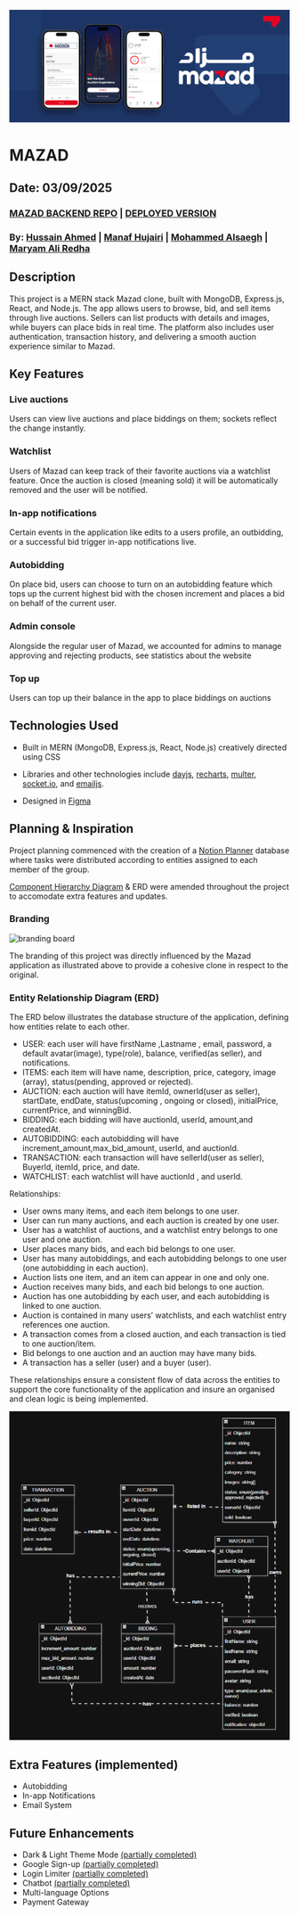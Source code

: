 ![header](/public/design-images/banner.png)

# MAZAD

## Date: 03/09/2025

### [MAZAD BACKEND REPO](https://github.com/hussainmohd03/mazad-backend) | [DEPLOYED VERSION]()

### By: [Hussain Ahmed](https://github.com/hussainmohd03) | [Manaf Hujairi](https://github.com/Manaf-10) | [Mohammed Alsaegh](https://github.com/MohamedAlsaegh) | [Maryam Ali Redha](https://github.com/maryamalihasanebrahim)

## **Description**
This project is a MERN stack Mazad clone, built with MongoDB, Express.js, React, and Node.js. The app allows users to browse, bid, and sell items through live auctions. Sellers can list products with details and images, while buyers can place bids in real time. The platform also includes user authentication, transaction history, and delivering a smooth auction experience similar to Mazad.

## **Key Features**
### **Live auctions** 
Users can view live auctions and place biddings on them; sockets reflect the change instantly. 

### **Watchlist** 
Users of Mazad can keep track of their favorite auctions via a watchlist feature. Once the auction is closed (meaning sold) it will be automatically removed and the user will be notified.

### **In-app notifications** 
Certain events in the application like edits to a users profile, an outbidding, or a successful bid trigger in-app notifications live.

### **Autobidding** 
On place bid, users can choose to turn on an autobidding feature which tops up the current highest bid with the chosen increment and places a bid on behalf of the current user.

### **Admin console** 
Alongside the regular user of Mazad, we accounted for admins to manage approving and rejecting products, see statistics about the website

### **Top up** 
Users can top up their balance in the app to place biddings on auctions

## **Technologies Used**

- Built in MERN (MongoDB, Express.js, React, Node.js) creatively directed using CSS

- Libraries and other technologies include [dayjs](https://day.js.org/), [recharts](https://recharts.org/en-US), [multer](https://www.npmjs.com/package/multer), [socket.io](https://socket.io/docs/v4/), and [emailjs](https://www.emailjs.com/).

- Designed in [Figma](https://www.figma.com/design/6Qd1w4GM21mcFWZkxZ3Pht/Mazad?node-id=0-1&t=UKvIVKRsOu3QsRXZ-1)

## **Planning & Inspiration**

Project planning commenced with the creation of a [Notion Planner](https://www.notion.so/Mazad-2562d10679d68003b85cd8988bd70bb2?source=copy_link) database where tasks were distributed according to entities assigned to each member of the group.

[Component Hierarchy Diagram](https://www.canva.com/design/DAGwokIeK7M/8g7vGFOHSABMzxOSa5yo2g/edit?utm_content=DAGwokIeK7M&utm_campaign=designshare&utm_medium=link2&utm_source=sharebutton) & ERD were amended throughout the project to accomodate extra features and updates.

### **Branding**

![branding board](/public/design-images/branding.png)

The branding of this project was directly influenced by the Mazad application as illustrated above to provide a cohesive clone in respect to the original.

### **Entity Relationship Diagram (ERD)**
The ERD below illustrates the database structure of the application, defining how entities relate to each other.

- USER: each user will have firstName ,Lastname , email, password, a default avatar(image), type(role), balance, verified(as seller), and notifications.
- ITEMS: each item will have name, description, price, category, image (array), status(pending, approved or rejected).
- AUCTION: each auction will have itemId, ownerId(user as seller), startDate, endDate, status(upcoming , ongoing or closed), initialPrice, currentPrice, and winningBid.
- BIDDING: each bidding will have auctionId, userId, amount,and createdAt.
- AUTOBIDDING: each autobidding will have increment_amount,max_bid_amount, userId, and auctionId.
- TRANSACTION: each transaction will have sellerId(user as seller), BuyerId, itemId, price, and date.
- WATCHLIST: each watchlist will have auctionId , and userId.

Relationships:
- User owns many items, and each item belongs to one user.
- User can run many auctions, and each auction is created by one user.
- User has a watchlist of auctions, and a watchlist entry belongs to one user and one auction.
- User places many bids, and each bid belongs to one user.
- User has many autobiddings, and each autobidding belongs to one user (one autobidding in each auction).
- Auction lists one item, and an item can appear in one and only one.
- Auction receives many bids, and each bid belongs to one auction.
- Auction has one autobidding by each user, and each autobidding is linked to one auction.
- Auction is contained in many users’ watchlists, and each watchlist entry references one auction.
- A transaction comes from a closed auction, and each transaction is tied to one auction/item.
- Bid belongs to one auction and an auction may have many bids.
- A transaction has a seller (user) and a buyer (user).

These relationships ensure a consistent flow of data across the entities to support the core functionality of the application and insure an organised and clean logic is being implemented.


![erd](/public/design-images/image.png)

## **Extra Features (implemented)**

- Autobidding
- In-app Notifications
- Email System

## **Future Enhancements**

- Dark & Light Theme Mode [(partially completed)](https://github.com/MohamedAlsaegh)
- Google Sign-up [(partially completed)](https://github.com/hussainmohd03)
- Login Limiter [(partially completed)](https://github.com/hussainmohd03)
- Chatbot [(partially completed)](https://github.com/hussainmohd03)
- Multi-language Options
- Payment Gateway
